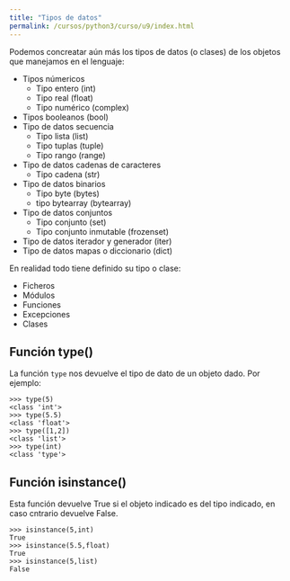 ```yaml
---
title: "Tipos de datos"
permalink: /cursos/python3/curso/u9/index.html
---
```


Podemos concreatar aún más los tipos de datos (o clases) de los objetos que manejamos en el lenguaje:

* Tipos númericos
	* Tipo entero (int)
	* Tipo real (float)
	* Tipo numérico (complex)
* Tipos booleanos (bool)
* Tipo de datos secuencia
	* Tipo lista (list)
	* Tipo tuplas (tuple)
	* Tipo rango (range)
* Tipo de datos cadenas de caracteres
	* Tipo cadena (str)
* Tipo de datos binarios
	* Tipo byte (bytes)
	* tipo bytearray (bytearray)
* Tipo de datos conjuntos
	* Tipo conjunto (set)
	* Tipo conjunto inmutable (frozenset)
* Tipo de datos iterador y generador (iter)
* Tipo de datos mapas o diccionario (dict)

En realidad todo tiene definido su tipo o clase:

* Ficheros
* Módulos
* Funciones
* Excepciones
* Clases 

## Función type() 

La función `type` nos devuelve el tipo de dato de un objeto dado. Por ejemplo:

	>>> type(5)
	<class 'int'>
	>>> type(5.5)
	<class 'float'>
	>>> type([1,2])
	<class 'list'>
	>>> type(int)
	<class 'type'>

## Función isinstance()

Esta función devuelve True si el objeto indicado es del tipo indicado, en caso cntrario devuelve False.

	>>> isinstance(5,int)
	True
	>>> isinstance(5.5,float)
	True
	>>> isinstance(5,list)
	False

